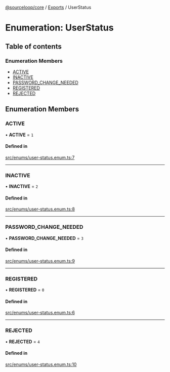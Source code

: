 [@sourceloop/core](../README.md) / [Exports](../modules.md) / UserStatus

# Enumeration: UserStatus

## Table of contents

### Enumeration Members

- [ACTIVE](UserStatus.md#active)
- [INACTIVE](UserStatus.md#inactive)
- [PASSWORD\_CHANGE\_NEEDED](UserStatus.md#password_change_needed)
- [REGISTERED](UserStatus.md#registered)
- [REJECTED](UserStatus.md#rejected)

## Enumeration Members

### ACTIVE

• **ACTIVE** = ``1``

#### Defined in

[src/enums/user-status.enum.ts:7](https://github.com/sourcefuse/loopback4-microservice-catalog/blob/a84fe677/packages/core/src/enums/user-status.enum.ts#L7)

___

### INACTIVE

• **INACTIVE** = ``2``

#### Defined in

[src/enums/user-status.enum.ts:8](https://github.com/sourcefuse/loopback4-microservice-catalog/blob/a84fe677/packages/core/src/enums/user-status.enum.ts#L8)

___

### PASSWORD\_CHANGE\_NEEDED

• **PASSWORD\_CHANGE\_NEEDED** = ``3``

#### Defined in

[src/enums/user-status.enum.ts:9](https://github.com/sourcefuse/loopback4-microservice-catalog/blob/a84fe677/packages/core/src/enums/user-status.enum.ts#L9)

___

### REGISTERED

• **REGISTERED** = ``0``

#### Defined in

[src/enums/user-status.enum.ts:6](https://github.com/sourcefuse/loopback4-microservice-catalog/blob/a84fe677/packages/core/src/enums/user-status.enum.ts#L6)

___

### REJECTED

• **REJECTED** = ``4``

#### Defined in

[src/enums/user-status.enum.ts:10](https://github.com/sourcefuse/loopback4-microservice-catalog/blob/a84fe677/packages/core/src/enums/user-status.enum.ts#L10)
